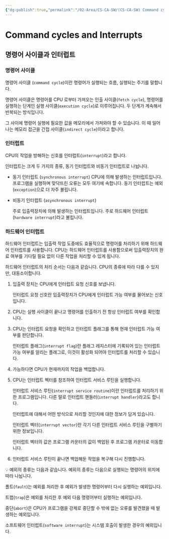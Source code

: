 ```yaml
---
{"dg-publish":true,"permalink":"/02-Area/CS-CA-SW/(CS-CA-SW) Command cycles and Interrupts/","tags":["Area/CS-CA-SW"],"noteIcon":"","created":"2025-01-05T15:55:09.000+09:00","updated":"2025-04-07T22:55:07.008+09:00"}
---
```


# Command cycles and Interrupts

## 명령어 사이클과 인터럽트

### 명령어 사이클

명령어 사이클 (`command cycle`)이란 명령어가 실행되는 흐름, 실행되는 주기를 말합니다.

명령어 사이클은 명령어를 CPU 로부터 가져오는 인출 사이클(`fetch cycle`), 명령어를 실행하는 단계인 실행 사이클(`execution cycle`)로 이루어집니다.
두 단계가 계속해서 반복되는 방식입니다.

그 사이에 명령어 실행에 필요한 값을 메모리에서 가져와야 할 수 있습니다. 이 때 일어나는 메모리 접근을 간접 사이클(`indirect cycle`)이라고 합니다.

### 인터럽트

CPU의 작업을 방해하는 신호를 인터럽트(`interrupt`)라고 합니다.

인터럽트는 크게 두 가지의 종류, 동기 인터럽트와 비동기 인터럽트로 나뉩니다.

- 동기 인터럽트 (`synchronous interrupt`)
 CPU에 의해 발생하는 인터럽트입니다. 프로그램을 실행하며 맞닥뜨린 오류는 모두 여기에 속합니다. 동기 인터럽트는 예외(`exception`)으로 더 자주 불립니다.
- 비동기 인터럽트 (`asynchronous interrupt`)
    
    주로 입출력장치에 의해 발생하는 인터럽트입니다. 주로 하드웨어 인터럽트(`hardware interrupt`)라고 불립니다. 
    

### 하드웨어 인터럽트

하드웨어 인터럽트는 입출력 작업 도중에도 효율적으로 명령어를 처리하기 위해 하드웨어 인터럽트를 사용합니다. CPU는 하드웨어 인터럽트를 사용함으로써 입출력장치의 완료 여부를 기다릴 필요 없이 다른 작업을 처리할 수 있게 됩니다. 

하드웨어 인터럽트의 처리 순서는 다음과 같습니다. CPU의 종류에 따라 다를 수 있지만, 대동소이합니다.

1. 입출력 장치는 CPU에게 인터럽트 요청 신호를 보냅니다. 
    
    인터럽트 요청 신호란 입출력장치가 CPU에게 인터럽트 가능 여부를 물어보는 신호입니다.
    
2.  CPU는 실행 사이클이 끝나고 명령어를 인출하기 전 항상 인터럽트 여부를 확인합니다. 
3. CPU는 인터럽트 요청을 확인하고 인터럽트 플래그를 통해 현재 인터럽트 가능 여부를 판단합니다.
    
    인터럽트 플래그(`interrupt flag`)란 플래그 레지스터에 기록되어 있는 인터럽트 가능 여부를 알리는 플래그로, 이것이 활성화 되어야 인터럽트를 처리할 수 있습니다.
    
4. 가능하다면 CPU가 현재까지의 작업을 백업합니다.
5. CPU는 인터럽트 벡터를 참조하여 인터럽트 서비스 루틴을 실행합니다.
    
    인터럽트 서비스 루틴(`interrupt service routine`)이란 인터럽트를 처리하기 위한 프로그램입니다. 다른 말로 인터럽트 핸들러(`interrupt handler`)라고도 합니다.
    
    인터럽트에 대해서 어떤 방식으로 처리할 것인지에 대한 정보가 담겨 있습니다.
    
    인터럽트 벡터(`interrupt vector`)란 각기 다른 인터럽트 서비스 루틴을 구별하기 위한 정보입니다. 
    
    인터럽트 벡터의 값은 프로그램 카운터의 값이 백업된 후 프로그램 카운터로 이동합니다. 
    
6. 인터럽트 서비스 루틴이 끝나면 백업해둔 작업을 복구해 다시 진행합니다.

<aside>
💡 예외의 종류는 다음과 같습니다. 예외의 종류는 다음으로 실행되는 명령어의 위치에 따라 나뉩니다.

폴트(`fault`)는 예외를 처리한 후 예외가 발생한 명령어부터 다시 실행하는 예외입니다.

트랩(`trap`)은 예외를 처리한 후 예외 다음 명령어부터 실행하는 예외입니다.

중단(`abort`)은 CPU가 프로그램을 강제로 중단할 수 밖에 없는 오류를 발견했을 때 발생하는 예외입니다.

소프트웨어 인터럽트(`software interrupt`)는 시스템 호출이 발생한 경우의 예외입니다.

</aside>